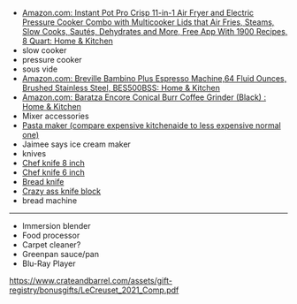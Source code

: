 * [Amazon.com: Instant Pot Pro Crisp 11-in-1 Air Fryer and Electric Pressure Cooker Combo with Multicooker Lids that Air Fries, Steams, Slow Cooks, Sautés, Dehydrates and More, Free App With 1900 Recipes, 8 Quart: Home & Kitchen](https://www.amazon.com/dp/B08NB1VGBK)
 * slow cooker
 * pressure cooker
 * sous vide
* [Amazon.com: Breville Bambino Plus Espresso Machine,64 Fluid Ounces, Brushed Stainless Steel, BES500BSS: Home & Kitchen](https://www.amazon.com/Breville-BES500BSS-Bambino-Espresso-Stainless/dp/B07JVD78TT/?th=1 "Amazon.com: Breville Bambino Plus Espresso Machine,64 Fluid Ounces, Brushed Stainless Steel, BES500BSS: Home & Kitchen")
* [Amazon.com: Baratza Encore Conical Burr Coffee Grinder (Black) : Home & Kitchen](https://www.amazon.com/dp/B007F183LK "Amazon.com: Baratza Encore Conical Burr Coffee Grinder (Black) : Home & Kitchen")
* Mixer accessories
 * [Pasta maker (compare expensive kitchenaide to less expensive normal one)](https://www.amazon.com/dp/B01DBGQR1K)
* Jaimee says ice cream maker
* knives
 * [Chef knife 8 inch](https://www.amazon.com/Mercer-Culinary-M13785-Damascus-8-Inch/dp/B09CG9VNW4)
 * [Chef knife 6 inch](https://www.amazon.com/dp/B00DT1XFSQ)
 * [Bread knife](https://www.amazon.com/dp/B001TPA816)
 * [Crazy ass knife block](https://www.amazon.com/Boker-30400-Magnetic-Knife-Block/dp/B00286VJ3Q)
* bread machine

---

* Immersion blender
* Food processor
* Carpet cleaner?
* Greenpan sauce/pan
* Blu-Ray Player

https://www.crateandbarrel.com/assets/gift-registry/bonusgifts/LeCreuset_2021_Comp.pdf
